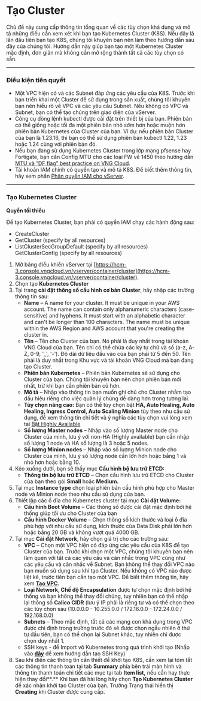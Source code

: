 # Tạo Cluster

Chủ đề này cung cấp thông tin tổng quan về các tùy chọn khả dụng và mô tả những điều cần xem xét khi bạn tạo Kubernetes Cluster (K8S). Nếu đây là lần đầu tiên bạn tạo K8S, chúng tôi khuyên bạn nên làm theo hướng dẫn sau đây của chúng tôi. Hướng dẫn này giúp bạn tạo một Kubernetes Cluster mặc định, đơn giản mà không cần mở rộng thành tất cả các tùy chọn có sẵn.

***

### **Điều kiện tiên quyết** <a href="#taocluster-dieukientienquyet" id="taocluster-dieukientienquyet"></a>

* Một VPC hiện có và các Subnet đáp ứng các yêu cầu của K8S. Trước khi bạn triển khai một Cluster để sử dụng trong sản xuất, chúng tôi khuyên bạn nên hiểu rõ về VPC và các yêu cầu Subnet. Nếu không có VPC và Subnet, bạn có thể tạo chúng trên giao diện của vServer.
* Công cụ dòng lệnh kubectl được cài đặt trên thiết bị của bạn. Phiên bản có thể giống hoặc tối đa một phiên bản nhỏ sớm hơn hoặc muộn hơn phiên bản Kubernetes của Cluster của bạn. Ví dụ: nếu phiên bản Cluster của bạn là 1.23.16, thì bạn có thể sử dụng phiên bản kubectl 1.22, 1.23 hoặc 1.24 cùng với phiên bản đó.
* Nếu bạn đang sử dụng Kubernetes Cluster trong lớp mạng pfsense hay Fortigate, bạn cần Config MTU cho các loại FW về 1450 theo hướng dẫn [MTU và “DF flag” best practice on VNG Cloud](https://docs.vngcloud.vn/pages/viewpage.action?pageId=64554291).
* Tài khoản IAM chính có quyền tạo và mô tả K8S. Để biết thêm thông tin, hãy xem phần [Phân quyền IAM cho vServer](https://docs.vngcloud.vn/pages/viewpage.action?pageId=59802254).

***

### **Tạo Kubernetes Cluster** <a href="#taocluster-taokubernetescluster" id="taocluster-taokubernetescluster"></a>

**Quyền tối thiểu**

Để tạo Kubernetes Cluster, bạn phải có quyền IAM chạy các hành động sau:

* CreateCluster
* GetCluster (specify by all resources)
* ListClusterSecGroupDefault (specify by all resources)\
  GetClusterConfig (specify by all resources)

1. Mở bảng điều khiển vServer tại [https://hcm-3.console.vngcloud.vn/vserver/container/cluster](https://hcm-3.console.vngcloud.vn/vserver/container/cluster).
2. Chọn tạo **Kubernetes Cluster**
3. Tại trang **cài đặt thông số cấu hình cơ bản Cluster**, hãy nhập các trường thông tin sau:
   * **Name** – A name for your cluster. It must be unique in your AWS account. The name can contain only alphanumeric characters (case-sensitive) and hyphens. It must start with an alphabetic character and can't be longer than 100 characters. The name must be unique within the AWS Region and AWS account that you're creating the cluster in.
   * **Tên** – Tên cho Cluster của bạn. Nó phải là duy nhất trong tài khoản VNG Cloud của bạn. Tên chỉ có thể chứa các ký tự chữ và số (a-z, A-Z, 0-9, '\_', '-'). Độ dài dữ liệu đầu vào của bạn phải từ 5 đến 50. Tên phải là duy nhất trong Khu vực và tài khoản VNG Cloud mà bạn đang tạo Cluster.
   * **Phiên bản Kubernetes** – Phiên bản Kubernetes sẽ sử dụng cho Cluster của bạn. Chúng tôi khuyên bạn nên chọn phiên bản mới nhất, trừ khi bạn cần phiên bản cũ hơn.
   * **Mô tả** – Nhập vào thông tin bạn muốn ghi chú cho Cluster nhằm tạo dấu hiệu riêng cho việc quản lý chúng dễ dàng hơn trong tương lai.
   * **Tùy chọn nâng cao:** Bạn có thể tùy chọn bật **HA, Auto Healing, Auto Healing, Ingress Control, Auto Scaling Minion** tùy theo nhu cầu sử dụng, để xem thông tin chi tiết và ý nghĩa các tùy chọn vui lòng xem tại [Bật Highly Available](https://docs.vngcloud.vn/pages/viewpage.action?pageId=59806549\&src=contextnavpagetreemode)
   * **Số lượng Master nodes** – Nhập vào số lượng Master node cho Cluster của mình, lưu ý với non-HA (Highly available) bạn cần nhập số lượng 1 node và HA số lượng là 3 hoặc 5 nodes.
   * **Số lượng Minion nodes** – Nhập vào số lượng Minion node cho Cluster của mình, lưu ý số lượng node cần lớn hơn hoặc bằng 1 và nhỏ hơn hoặc bằng 10.
4. Kéo xuống dưới, bạn sẽ thấy mục **Cấu hình bộ lưu trữ ETCD:**
   * **Thông tin bộ lưu trữ ETCD** – Chọn cấu hình lưu trữ ETCD cho Cluster của bạn theo gói **Small** hoặc **Medium.**
5. Tại mục **Instance type** chọn loại phiên bản cấu hình phù hợp cho Master node và Minion node theo nhu cầu sử dụng của bạn.
6. Thiết lập các ổ đĩa cho Kubernetes cluster tại mục **Cài đặt Volume:**
   * **Cấu hình Boot Volume** – Các thông số được cài đặt mặc định bởi hệ thống giúp tối ưu cho Cluster của bạn
   * **Cấu hình Docker Volume** – Chọn thông số kích thước và loại ổ đĩa phù hợp với nhu cầu sử dụng, kích thước của Data Disk phải lớn hơn hoặc bằng 20 GB và không vượt quá 4000 GB.
7. Tại mục **Cài đặt Network**, hãy chọn giá trị cho các trường sau:
   * **VPC** – Chọn một VPC hiện có đáp ứng các yêu cầu của K8S để tạo Cluster của bạn. Trước khi chọn một VPC, chúng tôi khuyên bạn nên làm quen với tất cả các yêu cầu và cân nhắc trong VPC cũng như các yêu cầu và cân nhắc về Subnet. Bạn không thể thay đổi VPC nào bạn muốn sử dụng sau khi tạo Cluster. Nếu không có VPC nào được liệt kê, trước tiên bạn cần tạo một VPC. Để biết thêm thông tin, hãy xem [**Tạo VPC**](https://docs.vngcloud.vn/pages/viewpage.action?pageId=49648039)**.**
   * **Loại Network, Chế độ Encapsulation** được tự chọn mặc định bởi hệ thống và bạn không thể thay đổi chúng, tuy nhiên bạn có thể nhập lại thông số **Calico CIDR** (lưu ý IP phải là riêng tư và có thể chọn theo các tùy chọn sau (10.0.0.0 - 10.255.0.0 / 172.16.0.0 - 172.24.0.0 / 192.168.0.0)
   * **Subnets** – Theo mặc định, tất cả các mạng con khả dụng trong VPC được chỉ định trong trường trước đó sẽ được chọn ngẫu nhiên ở thứ tự đầu tiên, bạn có thể chọn lại Subnet khác, tuy nhiên chỉ được chọn duy nhất 1.
   * SSH keys - để Import vô Kubernetes trong quá trình khởi tạo (Nhấp vào [**đây**](https://docs.vngcloud.vn/pages/viewpage.action?pageId=49647901) để xem hướng dẫn tạo SSH Key)
8. Sau khi điền các thông tin cần thiết để khởi tạo K8S, cần xem lại tóm tắt các thông tin thanh toán tại tab **Summary** phía bên trái màn hình và thông tin thanh toán chi tiết các mục tại tab **Item list,** nếu cần hay thực hiện thay đổi**.** Khi bạn đã hài lòng hãy chọn **Tạo Kubernetes Cluster** để xác nhận khởi tạo Cluster của bạn. Trường Trạng thái hiển thị **Creating** khi Cluster được cung cấp.
